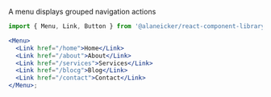 A menu displays grouped navigation actions

```jsx
import { Menu, Link, Button } from '@alaneicker/react-component-library';

<Menu>
  <Link href="/home">Home</Link>
  <Link href="/about">About</Link>
  <Link href="/services">Services</Link>
  <Link href="/blocg">Blog</Link>
  <Link href="/contact">Contact</Link>
</Menu>;
```
